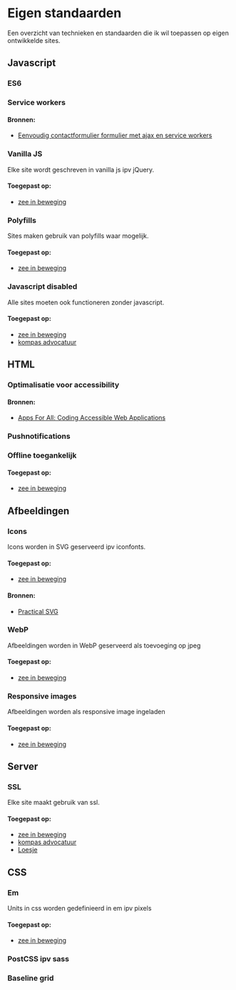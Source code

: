 # Eigen standaarden

Een overzicht van technieken en standaarden die ik wil toepassen op eigen ontwikkelde sites.

## Javascript
### ES6

### Service workers
#### Bronnen:
* [Eenvoudig contactformulier formulier met ajax en service workers](https://justmarkup.com/log/2016/10/enhancing-a-comment-form/)

### Vanilla JS
Elke site wordt geschreven in vanilla js ipv jQuery.
#### Toegepast op:
* [zee in beweging](https://zeeinbeweging.nl/)

### Polyfills
Sites maken gebruik van polyfills waar mogelijk.
#### Toegepast op:
* [zee in beweging](https://zeeinbeweging.nl/)

### Javascript disabled
Alle sites moeten ook functioneren zonder javascript.
#### Toegepast op:
* [zee in beweging](https://zeeinbeweging.nl/)
* [kompas advocatuur](http://kompas-advocatuur.nl/)

## HTML
### Optimalisatie voor accessibility
#### Bronnen:
* [Apps For All: Coding Accessible Web Applications](https://shop.smashingmagazine.com/products/apps-for-all)

### Pushnotifications

### Offline toegankelijk
#### Toegepast op:
* [zee in beweging](https://zeeinbeweging.nl/)

## Afbeeldingen
### Icons
Icons worden in SVG geserveerd ipv iconfonts.  
#### Toegepast op:
* [zee in beweging](https://zeeinbeweging.nl/)  

#### Bronnen:
* [Practical SVG](https://abookapart.com/products/practical-svg)

### WebP
Afbeeldingen worden in WebP geserveerd als toevoeging op jpeg
#### Toegepast op:
* [zee in beweging](https://zeeinbeweging.nl/)

### Responsive images
Afbeeldingen worden als responsive image ingeladen
#### Toegepast op:
* [zee in beweging](https://zeeinbeweging.nl/)

## Server

### SSL
Elke site maakt gebruik van ssl.
#### Toegepast op:
* [zee in beweging](https://zeeinbeweging.nl/)
* [kompas advocatuur](http://kompas-advocatuur.nl/)
* [Loesje](http://www.loesje.nl/)

## CSS
### Em
Units in css worden gedefinieerd in em ipv pixels
#### Toegepast op:
* [zee in beweging](https://zeeinbeweging.nl/)

### PostCSS ipv sass

### Baseline grid
